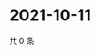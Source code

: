 # 2021-10-11

共 0 条

<!-- BEGIN WEIBO -->
<!-- 最后更新时间 Mon Oct 11 2021 00:15:50 GMT+0800 (China Standard Time) -->

<!-- END WEIBO -->
